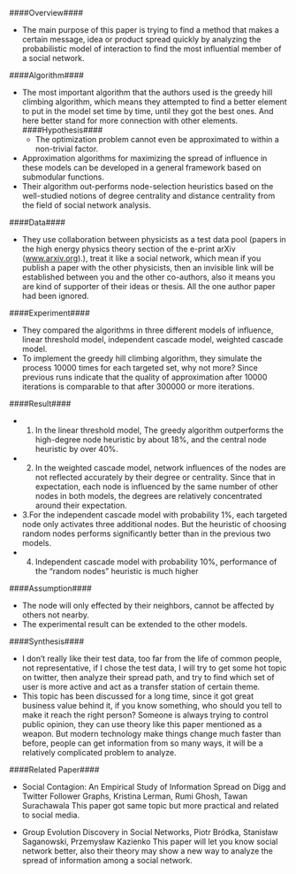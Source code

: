 ####Overview####
- The main purpose of this paper is trying to find a method that makes a certain message, idea or product spread quickly by analyzing the probabilistic model of interaction to find the most influential member of a social network.

####Algorithm####
- The most important algorithm that the authors used is the greedy hill climbing algorithm, which means they attempted to find a better element to put in the model set time by time, until they got the best ones. And here better stand for more connection with other elements.
####Hypothesis####
    - The optimization problem cannot even be approximated to within a non-trivial factor.
- Approximation algorithms for maximizing the spread of influence in these models can be developed in a general framework based on submodular functions.
- Their algorithm out-performs node-selection heuristics based on the well-studied notions of degree centrality and distance centrality from the field of social network analysis.

####Data####
- They use collaboration between physicists as a test data pool (papers in the high energy physics theory section of the e-print arXiv (www.arxiv.org).), treat it like a social network, which mean if you publish a paper with the other physicists, then an invisible link will be established between you and the other co-authors, also it means you are kind of supporter of their ideas or thesis. All the one author paper had been ignored.

####Experiment####
- They compared the algorithms in three different models of influence, linear threshold model, independent cascade model, weighted cascade model.
- To implement the greedy hill climbing algorithm, they simulate the process 10000 times for each targeted set, why not more? Since previous runs indicate that the quality of approximation after 10000 iterations is comparable to that after 300000 or more iterations.

####Result####
- 1. In the linear threshold model, The greedy algorithm outperforms the high-degree node heuristic by about 18%, and the central node heuristic by over 40%.
- 2. In the weighted cascade model, network influences of the nodes are not reflected accurately by their degree or centrality. Since that in expectation, each node is influenced by the same number of other nodes in both models, the degrees are relatively concentrated around their expectation.
- 3.For the independent cascade model with probability 1%, each targeted node only activates three additional nodes. But the heuristic of choosing random nodes performs significantly better than in the previous two models.
- 4. Independent cascade model with probability 10%, performance of the “random nodes” heuristic is much higher 

####Assumption####
- The node will only effected by their neighbors, cannot be affected by others not nearby.
- The experimental result can be extended to the other models.

####Synthesis####
- I don’t really like their test data, too far from the life of common people, not representative, if I chose the test data, I will try to get some hot topic on twitter, then analyze their spread path, and try to find which set of user is more active and act as a transfer station of certain theme.
- This topic has been discussed for a long time, since it got great business value behind it, if you know something, who should you tell to make it reach the right person? Someone is always trying to control public opinion, they can use theory like this paper mentioned as a weapon.  But modern technology make things change much faster than before, people can get information from so many ways, it will be a relatively complicated problem to analyze.

####Related Paper####
- Social Contagion: An Empirical Study of Information Spread on Digg and Twitter Follower Graphs,
Kristina Lerman, Rumi Ghosh, Tawan Surachawala
This paper got same topic but more practical and related to social media.

- Group Evolution Discovery in Social Networks, Piotr Bródka, Stanisław Saganowski, Przemysław Kazienko
This paper will let you know social network better, also their theory may show a new way to analyze the spread of information among a social network.

